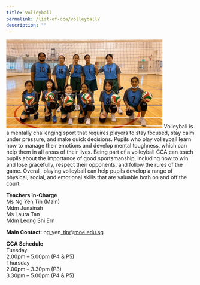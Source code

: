 ```yaml
---
title: Volleyball
permalink: /list-of-cca/volleyball/
description: ""
---
```

![](/images/CCAs/2023-cca-volleyball.png)
Volleyball is a mentally challenging sport that requires players to stay focused, stay calm under pressure, and make quick decisions. Pupils who play volleyball learn how to manage their emotions and develop mental toughness, which can help them in all areas of their lives. Being part of a volleyball CCA can teach pupils about the importance of good sportsmanship, including how to win and lose gracefully, respect their opponents, and follow the rules of the game. Overall, playing volleyball can help pupils develop a range of physical, social, and emotional skills that are valuable both on and off the court.

**Teachers In-Charge**
<br>Ms Ng Yen Tin (Main)
<br>Mdm Junainah
<br>Ms Laura Tan
<br>Mdm Leong Shi Ern

**Main Contact**: ng\_yen\_tin@moe.edu.sg

**CCA Schedule**
<br>Tuesday
<br>2.00pm – 5.00pm (P4 &amp; P5)
<br>Thursday
<br>2.00pm – 3.30pm (P3)
<br>3.30pm – 5.00pm (P4 &amp; P5)